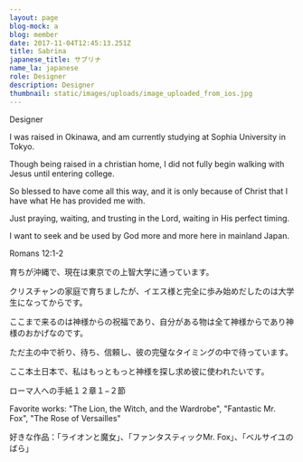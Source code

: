 ```yaml
---
layout: page
blog-mock: a
blog: member
date: 2017-11-04T12:45:13.251Z
title: Sabrina
japanese_title: サブリナ
name_la: japanese
role: Designer
description: Designer
thumbnail: static/images/uploads/image_uploaded_from_ios.jpg
---
```

Designer

I was raised in Okinawa, and am currently studying at Sophia University in Tokyo. 

Though being raised in a christian home, I did not fully begin walking with Jesus until entering college.

So blessed to have come all this way, and it is only because of Christ that I have what He has provided me with.

Just praying, waiting, and trusting in the Lord, waiting in His perfect timing.

I want to seek and be used by God more and more here in mainland Japan. 

Romans 12:1-2

育ちが沖縄で、現在は東京での上智大学に通っています。

クリスチャンの家庭で育ちましたが、イエス様と完全に歩み始めだしたのは大学生になってからです。

ここまで来るのは神様からの祝福であり、自分がある物は全て神様からであり神様のおかげなのです。

ただ主の中で祈り、待ち、信頼し、彼の完璧なタイミングの中で待っています。

ここ本土日本で、私はもっともっと神様を探し求め彼に使われたいです。

ローマ人への手紙１２章１−２節



Favorite works: "The Lion, the Witch, and the Wardrobe", "Fantastic Mr. Fox", "The Rose of Versailles"

好きな作品：「ライオンと魔女」、「ファンタスティックMr. Fox」、「ベルサイユのばら」
